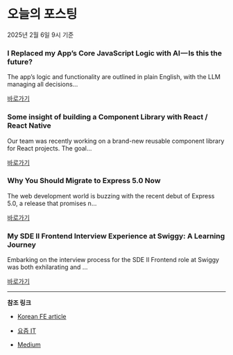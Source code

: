 # 오늘의 포스팅 
2025년 2월 6일 9시 기준 

### I Replaced my App’s Core JavaScript Logic with AI — Is this the future? 

 The app’s logic and functionality are outlined in plain English, with the LLM managing all decisions... 

 [바로가기](https://medium.com/m/signin?actionUrl=https%3A%2F%2Fmedium.com%2F_%2Fbookmark%2Fp%2Fd71d3ee4ed72&operation=register&redirect=https%3A%2F%2Fmatemarschalko.medium.com%2Fi-replaced-my-apps-core-javascript-logic-with-ai-is-this-the-future-d71d3ee4ed72&source=---recommended_stories---react---0-84----------------bookmark_preview----064dc100_baff_43bb_8eae_c3b1736e2fb9-------) 

### Some insight of building a Component Library with React / React Native 

 Our team was recently working on a brand-new reusable component library for React projects. The goal... 

 [바로가기](https://medium.com/m/signin?actionUrl=https%3A%2F%2Fmedium.com%2F_%2Fbookmark%2Fp%2F470ebc84823c&operation=register&redirect=https%3A%2F%2Fmedium.com%2F%40shinecita%2Fsome-insight-of-building-a-component-library-with-react-react-native-470ebc84823c&source=---recommended_stories---javascript---0-84----------------bookmark_preview----376edc70_27f6_4c69_872b_e2fbb73780cb-------) 

### Why You Should Migrate to Express 5.0 Now 

 The web development world is buzzing with the recent debut of Express 5.0, a release that promises n... 

 [바로가기](https://medium.com/m/signin?actionUrl=https%3A%2F%2Fmedium.com%2F_%2Fbookmark%2Fp%2F8bebaeaea734&operation=register&redirect=https%3A%2F%2Fmedium.com%2F%40mehdibafdil%2Fwhy-you-should-migrate-to-express-5-0-now-8bebaeaea734&source=---recommended_stories---typescript---0-84----------------bookmark_preview----d0df4d40_4ee6_4e7a_9b41_02092119016a-------) 

### My SDE II Frontend Interview Experience at Swiggy: A Learning Journey 

 Embarking on the interview process for the SDE II Frontend role at Swiggy was both exhilarating and ... 

 [바로가기](https://medium.com/m/signin?actionUrl=https%3A%2F%2Fmedium.com%2F_%2Fbookmark%2Fp%2F00776096028b&operation=register&redirect=https%3A%2F%2Fmedium.com%2F%40chauhan27.abhay%2Fmy-sde-ii-frontend-interview-experience-at-swiggy-a-learning-journey-00776096028b&source=---recommended_stories---frontend---0-84----------------bookmark_preview----4acb606b_6eaa_4fd1_a6f1_ad4b7ec1b032-------) 

---

**참조 링크**

- [Korean FE article](https://kofearticle.substack.com) 

- [요즘 IT](https://yozm.wishket.com/magazine) 

- [Medium](https://medium.com) 

